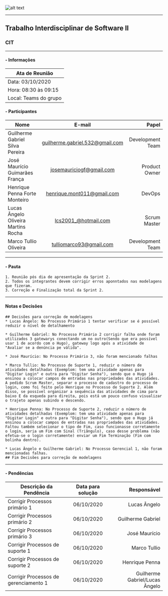 ![alt text](https://i.imgur.com/4B1IxdA.png "Logo Puc")

***

Trabalho Interdisciplinar de Software II
------
### CIT

___


####  - Informações
| Ata de Reunião          |
| -------------           |
| Data: 03/10/2020        |
| Hora: 08:30 às 09:15    |
| Local: Teams do grupo   |

#### - Participantes
| Nome                                 | E-mail                          | Papel            |
| -------------                        | :-------------:                 | -----:           |
| Guilherme Gabriel Silva Pereira      | guilherme.gabriel.532@gmail.com | Development Team |
| José Maurício Guimarães França       | josemauriciogf@gmail.com        | Product Owner    |
| Henrique Penna Forte Monteiro        | henrique.mont011@gmail.com      | DevOps           |
| Lucas Ângelo Oliveira Martins Rocha  | lcs2001_@hotmail.com            | Scrum Master     |
| Marco Tullio Oliveira                | tulliomarco93@gmail.com         | Development Team |

___

#### - Pauta
    1. Reunião pós dia de apresentação da Sprint 2.
    2. Todos os integrantes devem corrigir erros aponntados nas modelagens que fizeram.
    3. Correção e Finalização total da Sprint 2.

___

#### Notas e Decisões

    ## Decisões para correção de modelagens
    * Lucas Ângelo: No Processo Primário 1 tentar verificar se é possível reduzir o nível de detalhamento

    * Guilherme Gabriel: No Processo Primário 2 corrigir falha onde foram utilizados 3 gatewarys conectando um no outro(Sendo que era possível usar 1 de acordo com o Hugo), gateway logo após a atividade de "Avaliar se a denúncia pe válida".
    
    * José Maurício: No Processo Primário 3, não foram mencionado falhas

    * Marco Tullio: No Processo de Suporte 1, reduzir o número de atividades detalhadas (Exemplom: tem uma atividade apenas para "Digitar Login" e outra para "Digitar Senha"), sendo que o Hugo já ensinou a colocar campos de entradas nas propriedades das atividades. A pedido Scrum Master, separar o processo de cadastro do processo de login, como foi feito pelo Henrique no Processo de Suporte 2. Além disso, se possível organizar a sequência das atividades de cima para baixo E da esqueda para direita, pois está um pouco confuso visualizar o trajeto apenas subindo e descendo.

    * Henrique Penna: No Processo de Suporte 2, reduzir o número de atividades detalhadas (Exemplom: tem uma atividade apenas para "Digitar Login" e outra para "Digitar Senha"), sendo que o Hugo já ensinou a colocar campos de entradas nas propriedades das atividades. Faltou também selecionar o tipo de Fim, caso funcionasse corretamente o login, seria um Fim com Sinal (Triângulo), caso desse problema (não efetua-se o login corretamente) enviar um Fim Terminação (Fim com bolinha dentro).

    * Lucas Ângelo e Guilherme Gabriel: No Processo Gerencial 1, não foram mencionadas falhas.
    ## Fim Decisões para correção de modelagens
___

#### - Pendências
| Descrição da Pendência                                       | Data para solução               | Responsável         |
| -------------                                                | :-------------:                 | -----:              |
| Corrigir Processos primário 1                   | 06/10/2020                      | Lucas Ângelo        |
| Corrigir Processos primário 2                   | 06/10/2020                      | Guilherme Gabriel        |
| Corrigir Processos primário 3                   | 06/10/2020                      | José Maurício        |
| Corrigir Processos de suporte 1                   | 06/10/2020                      | Marco Tullio        |
| Corrigir Processos de suporte 2                   | 06/10/2020                      | Henrique Penna        |
| Corrigir Processos de gerenciamento 1                   | 06/10/2020                      | Guilherme Gabriel/Lucas Ângelo        |

